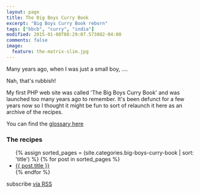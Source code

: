 ```yaml
---
layout: page
title: The Big Boys Curry Book
excerpt: "Big Boys Curry Book reborn"
tags: ["bbcb", "curry", "india"]
modified: 2015-01-08T08:29:07.573882-04:00
comments: false
image:
  feature: the-matrix-slim.jpg
---
```


<div class="home">

<p>Many years ago, when I was just a small boy, ....</p>

<p>Nah, that's rubbish!</p>

<p>My first PHP web site was called 'The Big Boys Curry Book' and was launched too
many years ago to remember.  It's been defunct for a few years now so I thought
it might be fun to sort of relaunch it here as an archive of the recipes.</p>

<p>You can find the <a href="/big-boys-curry-book/glossary/">glossary here</a></p>

<h3>The recipes</h3>
  <ul class="post-list">
    {% assign sorted_pages = (site.categories.big-boys-curry-book | sort: 'title') %}
    {% for post in sorted_pages %}
      <li>
          <a class="post-link" href="{{ post.url | prepend: site.baseurl }}">{{ post.title }}</a>
      </li>
    {% endfor %}
  </ul>

  <p class="rss-subscribe">subscribe <a href="{{ "/feed.xml" | prepend: site.baseurl }}">via RSS</a></p>

</div>

